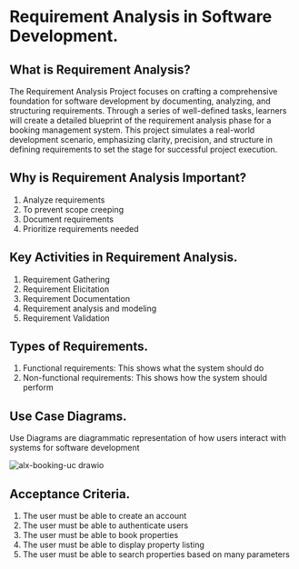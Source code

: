 # Requirement Analysis in Software Development.

## What is Requirement Analysis?
The Requirement Analysis Project focuses on crafting a comprehensive foundation for software development by documenting, analyzing, and structuring requirements. Through a series of well-defined tasks, learners will create a detailed blueprint of the requirement analysis phase for a booking management system. This project simulates a real-world development scenario, emphasizing clarity, precision, and structure in defining requirements to set the stage for successful project execution.

## Why is Requirement Analysis Important?
1. Analyze requirements
2. To prevent scope creeping
3. Document requirements
4. Prioritize requirements needed

## Key Activities in Requirement Analysis.
1. Requirement Gathering
2. Requirement Elicitation
3. Requirement Documentation
4. Requirement analysis and modeling
5. Requirement Validation

## Types of Requirements.
1. Functional requirements: This shows what the system should do
2. Non-functional requirements: This shows how the system should perform

## Use Case Diagrams.
Use Diagrams are diagrammatic representation of how users interact with systems for software development

![alx-booking-uc drawio](https://github.com/user-attachments/assets/6355b3ec-209e-4feb-8704-8b75f5cb7e41)


## Acceptance Criteria.
1. The user must be able to create an account
2. The user must be able to authenticate users
3. The user must be able to book properties
4. The user must be able to display property listing
5. The user must be able to search properties based on many parameters

